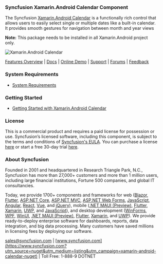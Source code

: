 ### Syncfusion Xamarin.Android Calendar Component
The Syncfusion [Xamarin.Android Calendar](https://www.syncfusion.com/xamarin-android-ui-controls/calendar?utm_source=nuget&utm_medium=listing&utm_campaign=xamarin-android-calendar-nuget) is a functionally rich control that allows users to easily select single or multiple dates like a built-in calendar. It provides smooth gestures for navigation between month and year views

**Note:** This package needs to be installed in all Xamarin.Android project only.
	  
![Xamarin.Android Calendar](https://cdn.syncfusion.com/nuget-readme/xamarin/xamarin.android-calendar.png)
	
[Features Overview](https://www.syncfusion.com/xamarin-android-ui-controls/calendar?utm_source=nuget&utm_medium=listing&utm_campaign=xamarin-android-calendar-nuget) | [Docs](https://help.syncfusion.com/xamarin-android/sfcalendar/getting-started?utm_source=nuget&utm_medium=listing&utm_campaign=xamarin-android-calendar-nuget) | [Online Demo](https://github.com/syncfusion/xamarin-demos?utm_source=nuget&utm_medium=listing&utm_campaign=xamarin-android-calendar-nuget) | [Support](https://www.syncfusion.com/support/directtrac/incidents/newincident?utm_source=nuget&utm_medium=listing&utm_campaign=xamarin-android-calendar-nuget) | [Forums](https://www.syncfusion.com/forums/xamarin.android?utm_source=nuget&utm_medium=listing&utm_campaign=xamarin-android-calendar-nuget) | [Feedback](https://www.syncfusion.com/feedback/xamarin-android?utm_source=nuget&utm_medium=listing&utm_campaign=xamarin-android-calendar-nuget)

### System Requirements

* [System Requirements](https://help.syncfusion.com/xamarin-android/installation-and-upgrade/system-requirements?utm_source=nuget&utm_medium=listing&utm_campaign=xamarin-android-calendar-nuget)
	
### Getting Started

* [Getting Started with Xamarin.Android Calendar](https://help.syncfusion.com/xamarin-android/sfcalendar/getting-started?utm_source=nuget&utm_medium=listing&utm_campaign=xamarin-android-calendar-nuget)

### License

This is a commercial product and requires a paid license for possession or use. Syncfusion’s licensed software, including this component, is subject to the terms and conditions of [Syncfusion's EULA](https://www.syncfusion.com/eula/es/?utm_source=nuget&utm_medium=listing&utm_campaign=xamarin-android-calendar-nuget). You can purchase a license [here](https://www.syncfusion.com/sales/products?utm_source=nuget&utm_medium=listing&utm_campaign=xamarin-android-calendar-nuget) or start a free 30-day trial [here](https://www.syncfusion.com/account/manage-trials/start-trials?utm_source=nuget&utm_medium=listing&utm_campaign=xamarin-android-calendar-nuget).

### About Syncfusion

Founded in 2001 and headquartered in Research Triangle Park, N.C., Syncfusion has more than 27,000+ customers and more than 1 million users, including large financial institutions, Fortune 500 companies, and global IT consultancies.
 
Today, we provide 1700+ components and frameworks for web ([Blazor](https://www.syncfusion.com/blazor-components?utm_source=nuget&utm_medium=listing&utm_campaign=xamarin-android-calendar-nuget), [Flutter](https://www.syncfusion.com/flutter-widgets?utm_source=nuget&utm_medium=listing&utm_campaign=xamarin-android-calendar-nuget), [ASP.NET Core](https://www.syncfusion.com/aspnet-core-ui-controls?utm_source=nuget&utm_medium=listing&utm_campaign=xamarin-android-calendar-nuget), [ASP.NET MVC](https://www.syncfusion.com/aspnet-mvc-ui-controls?utm_source=nuget&utm_medium=listing&utm_campaign=xamarin-android-calendar-nuget), [ASP.NET Web Forms](https://www.syncfusion.com/jquery/aspnet-webforms-ui-controls?utm_source=nuget&utm_medium=listing&utm_campaign=xamarin-android-calendar-nuget), [JavaScript](https://www.syncfusion.com/javascript-ui-controls?utm_source=nuget&utm_medium=listing&utm_campaign=xamarin-android-calendar-nuget), [Angular](https://www.syncfusion.com/angular-ui-components?utm_source=nuget&utm_medium=listing&utm_campaign=xamarin-android-calendar-nuget), [React](https://www.syncfusion.com/react-ui-components?utm_source=nuget&utm_medium=listing&utm_campaign=xamarin-android-calendar-nuget), [Vue](https://www.syncfusion.com/vue-ui-components?utm_source=nuget&utm_medium=listing&utm_campaign=xamarin-android-calendar-nuget), and [jQuery](https://www.syncfusion.com/jquery-ui-widgets?utm_source=nuget&utm_medium=listing&utm_campaign=xamarin-android-calendar-nuget)), mobile ([.NET MAUI (Preview)](https://www.syncfusion.com/maui-controls?utm_source=nuget&utm_medium=listing&utm_campaign=xamarin-android-calendar-nuget), [Flutter](https://www.syncfusion.com/flutter-widgets?utm_source=nuget&utm_medium=listing&utm_campaign=xamarin-android-calendar-nuget), [Xamarin](https://www.syncfusion.com/xamarin-ui-controls?utm_source=nuget&utm_medium=listing&utm_campaign=xamarin-android-calendar-nuget), [UWP](https://www.syncfusion.com/uwp-ui-controls?utm_source=nuget&utm_medium=listing&utm_campaign=xamarin-android-calendar-nuget), and [JavaScript](https://www.syncfusion.com/javascript-ui-controls?utm_source=nuget&utm_medium=listing&utm_campaign=xamarin-android-calendar-nuget)), and desktop development ([WinForms](https://www.syncfusion.com/winforms-ui-controls?utm_source=nuget&utm_medium=listing&utm_campaign=xamarin-android-calendar-nuget), [WPF](https://www.syncfusion.com/wpf-controls?utm_source=nuget&utm_medium=listing&utm_campaign=xamarin-android-calendar-nuget), [WinUI](https://www.syncfusion.com/winui-controls?utm_source=nuget&utm_medium=listing&utm_campaign=xamarin-android-calendar-nuget), [.NET MAUI (Preview)](https://www.syncfusion.com/maui-controls?utm_source=nuget&utm_medium=listing&utm_campaign=xamarin-android-calendar-nuget), [Flutter](https://www.syncfusion.com/flutter-widgets?utm_source=nuget&utm_medium=listing&utm_campaign=xamarin-android-calendar-nuget), [Xamarin](https://www.syncfusion.com/xamarin-ui-controls?utm_source=nuget&utm_medium=listing&utm_campaign=xamarin-android-calendar-nuget), and [UWP](https://www.syncfusion.com/uwp-ui-controls?utm_source=nuget&utm_medium=listing&utm_campaign=xamarin-android-calendar-nuget)). We provide ready-to-deploy enterprise software for dashboards, reports, data integration, and big data processing. Many customers have saved millions in licensing fees by deploying our software.

[sales@syncfusion.com](mailto:sales@syncfusion.com?Subject=Syncfusion%20Xamarin.Android%20Calendar-%20NuGet) | [www.syncfusion.com](https://www.syncfusion.com?utm_source=nuget&utm_medium=listing&utm_campaign=xamarin-android-calendar-nuget) | Toll Free: 1-888-9 DOTNET  
